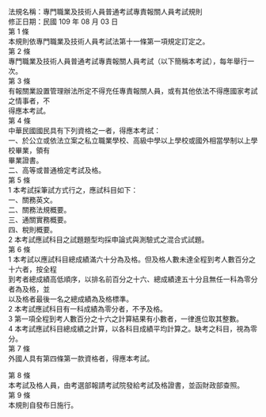 法規名稱：專門職業及技術人員普通考試專責報關人員考試規則  
修正日期：民國 109 年 08 月 03 日  
第 1 條  
本規則依專門職業及技術人員考試法第十一條第一項規定訂定之。  
第 2 條  
專門職業及技術人員普通考試專責報關人員考試（以下簡稱本考試），每年舉行一次。  
第 3 條  
有報關業設置管理辦法所定不得充任專責報關人員，或有其他依法不得應國家考試之情事者，不  
得應本考試。  
第 4 條  
中華民國國民具有下列資格之一者，得應本考試：  
一、於公立或依法立案之私立職業學校、高級中學以上學校或國外相當學制以上學校畢業，領有  
畢業證書。  
二、高等或普通檢定考試及格。  
第 5 條  
1 本考試採筆試方式行之，應試科目如下：  
一、關務英文。  
二、關務法規概要。  
三、通關實務概要。  
四、稅則概要。  
2 本考試應試科目之試題題型均採申論式與測驗式之混合式試題。  
第 6 條  
1 本考試以應試科目總成績滿六十分為及格。但及格人數未達全程到考人數百分之十六者，按全程  
到考者總成績高低順序，以排名前百分之十六、總成績達五十分且無任一科為零分者為及格，並  
以及格者最後一名之總成績為及格標準。  
2 本考試應試科目有一科成績為零分者，不予及格。  
3 第一項全程到考人數百分之十六之計算結果有小數者，一律進位取其整數。  
4 本考試應試科目總成績之計算，以各科目成績平均計算之。缺考之科目，視為零分。  
第 7 條  
外國人具有第四條第一款資格者，得應本考試。  


第 8 條  
本考試及格人員，由考選部報請考試院發給考試及格證書，並函財政部查照。  
第 9 條  
本規則自發布日施行。  


